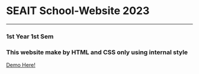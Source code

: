 # SEAIT School-Website 2023
<hr>
<h3>1st Year 1st Sem</h3>
<h3>This website make by HTML and CSS only using internal style</h3>
<a href="https://michaeljude-web.github.io/SEAIT-School-Website/">Demo Here!</a>
